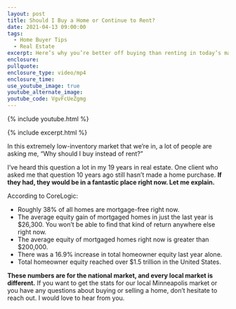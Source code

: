 ```yaml
---
layout: post
title: Should I Buy a Home or Continue to Rent?
date: 2021-04-13 09:00:00
tags:
  - Home Buyer Tips
  - Real Estate
excerpt: Here’s why you’re better off buying than renting in today’s market.
enclosure:
pullquote:
enclosure_type: video/mp4
enclosure_time:
use_youtube_image: true
youtube_alternate_image:
youtube_code: VgvFcUeZgmg
---
```

{% include youtube.html %}

{% include excerpt.html %}

In this extremely low-inventory market that we’re in, a lot of people are asking me, “Why should I buy instead of rent?”

I’ve heard this question a lot in my 19 years in real estate. One client who asked me that question 10 years ago still hasn’t made a home purchase. **If they had, they would be in a fantastic place right now. Let me explain.**

According to CoreLogic:&nbsp;

* Roughly 38% of all homes are mortgage-free right now.&nbsp;
* The average equity gain of mortgaged homes in just the last year is $26,300. You won’t be able to find that kind of return anywhere else right now.
* The average equity of mortgaged homes right now is greater than $200,000.
* There was a 16.9% increase in total homeowner equity last year alone.&nbsp;
* Total homeowner equity reached over $1.5 trillion in the United States.

**These numbers are for the national market, and every local market is different.** If you want to get the stats for our local Minneapolis market or you have any questions about buying or selling a home, don’t hesitate to reach out. I would love to hear from you.

